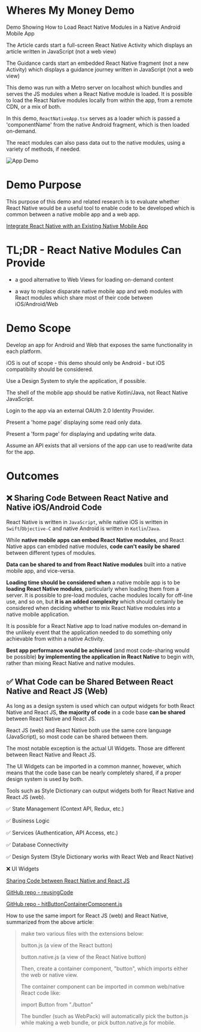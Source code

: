# Wheres My Money Demo

Demo Showing How to Load React Native Modules in a Native Android Mobile App 

The Article cards start a full-screen React Native Activity which displays an article written in JavaScript (not a web view)

The Guidance cards start an embedded React Native fragment (not a new Activity) which displays a guidance journey written in JavaScript (not a web view)

This demo was run with a Metro server on localhost which bundles and serves the JS modules when a React Native module is loaded. It is possible to load the React Native modules locally from within the app, from a remote CDN, or a mix of both.

In this demo, `ReactNativeApp.tsx` serves as a loader which is passed a 'componentName' from the native Android fragment, which is then loaded on-demand.

The react modules can also pass data out to the native modules, using a variety of methods, if needed.

![App Demo](./app_demo.gif)

# Demo Purpose

This purpose of this demo and related research is to evaluate whether React Native would be a useful tool to enable code to be developed which is common between a native mobile app and a web app.

[Integrate React Native with an Existing Native Mobile App](https://reactnative.dev/docs/integration-with-existing-apps)

# TL;DR - React Native Modules Can Provide

- a good alternative to Web Views for loading on-demand content

- a way to replace disparate native mobile app and web modules with React modules which share most of their code between iOS/Android/Web

# Demo Scope

Develop an app for Android and Web that exposes the same functionality in each platform.

iOS is out of scope - this demo should only be Android - but iOS compatibilty should be considered.

Use a Design System to style the application, if possible.

The shell of the mobile app should be native Kotlin/Java, not React Native JavaScript.

Login to the app via an external OAUth 2.0 Identity Provider.

Present a 'home page' displaying some read only data.

Present a 'form page' for displaying and updating write data.

Assume an API exists that all versions of the app can use to read/write data for the app.

# Outcomes

## ❌️ Sharing Code Between React Native and Native iOS/Android Code

React Native is written in `JavaScript`, while native iOS is written in `Swift`/`Objective-C` and native Android is written in `Kotlin`/`Java`.

While **native mobile apps can embed React Native modules**, and React Native apps can embded native modules, **code can't easily be shared** between different types of modules.

**Data can be shared to and from React Native modules** built into a native mobile app, and vice-versa.

**Loading time should be considered when** a native mobile app is to be **loading React Native modules**, particularly when loading them from a server. It is possible to pre-load modules, cache modules locally for off-line use, and so on, but **it is an added complexity** which should certainly be considered when deciding whether to mix React Native modules into a native mobile application.

It is possible for a React Native app to load native modules on-demand in the unlikely event that the application needed to do something only achievable from within a native Activity.

**Best app performance would be achieved** (and most code-sharing would be possible) **by implementing the application in React Native** to begin with, rather than mixing React Native and native modules.

## ✅ What Code can be Shared Between React Native and React JS (Web)

As long as a design system is used which can output widgets for both React Native and React JS, **the majority of code** in a code base **can be shared** between React Native and React JS.

React JS (web) and React Native both use the same core language (JavaScript), so most code can be shared between them.

The most notable exception is the actual UI Widgets. Those are different between React Native and React JS.

The UI Widgets can be imported in a common manner, however, which means that the code base can be nearly completely shared, if a proper design system is used by both.

Tools such as Style Dictionary can output widgets both for React Native and React JS (web).

✅ State Management (Context API, Redux, etc.)

✅ Business Logic

✅ Services (Authentication, API Access, etc.)

✅ Database Connectivity

✅ Design System (Style Dictionary works with React Web and React Native)

❌️ UI Widgets

[Sharing Code between React Native and React JS](https://blog.bitsrc.io/learn-to-share-code-between-react-native-and-react-js-14065ce5b0c3)

[GitHub repo - reusingCode](https://github.com/HBandesh/reusingCode)

[GitHub repo - hitButtonContainerComponent.js](https://github.com/HBandesh/reusingCode/blob/master/platform/thanosHitButton/hitButtonContainerComponent.js)

How to use the same import for React JS (web) and React Native, summarized from the above article:

>make two various files with the extensions below:
>
>button.js (a view of the React button)
>
>button.native.js (a view of the React Native button)
>
>Then, create a container component, "button", which imports either the web or native view.
>
>The container component can be imported in common web/native React code like:
>
>import Button from "./button"
>
>The bundler (such as WebPack) will automatically pick the button.js while 
>making a web bundle, or pick button.native.js for mobile.